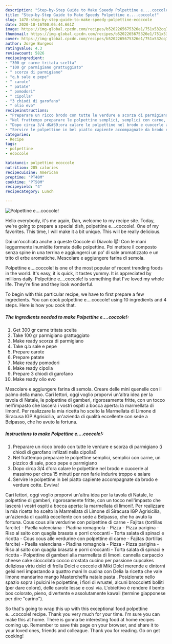 ```yaml
---
description: "Step-by-Step Guide to Make Speedy Polpettine e....coccole!"
title: "Step-by-Step Guide to Make Speedy Polpettine e....coccole!"
slug: 1478-step-by-step-guide-to-make-speedy-polpettine-ecoccole
date: 2020-10-16T00:05:44.661Z
image: https://img-global.cpcdn.com/recipes/b5202265675326e1/751x532cq70/polpettine-ecoccole-recipe-main-photo.jpg
thumbnail: https://img-global.cpcdn.com/recipes/b5202265675326e1/751x532cq70/polpettine-ecoccole-recipe-main-photo.jpg
cover: https://img-global.cpcdn.com/recipes/b5202265675326e1/751x532cq70/polpettine-ecoccole-recipe-main-photo.jpg
author: Jorge Burgess
ratingvalue: 4.3
reviewcount: 5826
recipeingredient:
- "300 gr carne tritata scelta"
- "100 gr parmigiano grattuggiato"
- " scorza di parmigiano"
- "q.b sale e pepe"
- " carote"
- " patate"
- " pomodori"
- " cipolla"
- "3 chiodi di garofano"
- " olio evo"
recipeinstructions:
- "Preparare un ricco brodo con tutte le verdure e scorza di parmigiano (i chiodi di garofano infilzati nella cipolla!)"
- "Nel frattempo preparare le polpettine semplici, semplici con carne, un pizzico di sale, poco pepe e parmigiano"
- "Dopo circa 3/4 d&#39;ora calare le polpettine nel brodo e cuocerle al massimo per circa 15 minuti per non farle indurire troppo e salare"
- "Servire le polpettine in bel piatto capiente accompagnate da brodo e verdure cotte. Evviva!"
categories:
- Recipe
tags:
- polpettine
- ecoccole

katakunci: polpettine ecoccole 
nutrition: 285 calories
recipecuisine: American
preptime: "PT40M"
cooktime: "PT50M"
recipeyield: "4"
recipecategory: Lunch

---
```



![Polpettine e....coccole!](https://img-global.cpcdn.com/recipes/b5202265675326e1/751x532cq70/polpettine-ecoccole-recipe-main-photo.jpg)

Hello everybody, it's me again, Dan, welcome to my recipe site. Today, we're going to prepare a special dish, polpettine e....coccole!. One of my favorites. This time, I will make it a bit unique. This will be really delicious.

Dai un&#39;occhiata anche a queste Coccole di Diavolo 😈! Con le mani leggermente inumidite formate delle polpettine. Poi mettere il composto senza spine in una terrina e aggiungerci un po&#39; di sale aromatizzato e un trito di erbe aromatiche. Mescolare e aggiungere farina di semola.

Polpettine e....coccole! is one of the most popular of recent trending foods in the world. It's easy, it is quick, it tastes yummy. It is appreciated by millions daily. Polpettine e....coccole! is something that I've loved my whole life. They're fine and they look wonderful.


To begin with this particular recipe, we have to first prepare a few ingredients. You can cook polpettine e....coccole! using 10 ingredients and 4 steps. Here is how you cook that.

<!--inarticleads1-->

##### The ingredients needed to make Polpettine e....coccole!:

1. Get 300 gr carne tritata scelta
1. Take 100 gr parmigiano grattuggiato
1. Make ready  scorza di parmigiano
1. Take q.b sale e pepe
1. Prepare  carote
1. Prepare  patate
1. Make ready  pomodori
1. Make ready  cipolla
1. Prepare 3 chiodi di garofano
1. Make ready  olio evo


Mescolare e aggiungere farina di semola. Creare delle mini quenelle con il palmo della mano. Cari lettori, oggi voglio proporvi un&#39;altra idea per la tavola di Natale, le polpettine di gamberi, rigorosamente fritte, con un tocco nell&#39;impasto che lascerà i vostri ospiti a bocca aperta: la marmellata di limoni!. Per realizzare la mia ricetta ho scelto la Marmellata di Limone di Siracusa IGP Agrisicilia, un&#39;azienda di qualità eccellente con sede a Belpasso, che ho avuto la fortuna. 

<!--inarticleads2-->

##### Instructions to make Polpettine e....coccole!:

1. Preparare un ricco brodo con tutte le verdure e scorza di parmigiano (i chiodi di garofano infilzati nella cipolla!)
1. Nel frattempo preparare le polpettine semplici, semplici con carne, un pizzico di sale, poco pepe e parmigiano
1. Dopo circa 3/4 d&#39;ora calare le polpettine nel brodo e cuocerle al massimo per circa 15 minuti per non farle indurire troppo e salare
1. Servire le polpettine in bel piatto capiente accompagnate da brodo e verdure cotte. Evviva!


Cari lettori, oggi voglio proporvi un&#39;altra idea per la tavola di Natale, le polpettine di gamberi, rigorosamente fritte, con un tocco nell&#39;impasto che lascerà i vostri ospiti a bocca aperta: la marmellata di limoni!. Per realizzare la mia ricetta ho scelto la Marmellata di Limone di Siracusa IGP Agrisicilia, un&#39;azienda di qualità eccellente con sede a Belpasso, che ho avuto la fortuna. Cous cous alle verdurine con polpettine di carne - Fajitas (tortillas farcite) - Paella valenciana - Piadina romagnola - Pizza - Pizza parigina - Riso al salto con quaglia brasata e porri croccanti - Torta salata di spinaci e ricotta - Cous cous alle verdurine con polpettine di carne - Fajitas (tortillas farcite) - Paella valenciana - Piadina romagnola - Pizza - Pizza parigina - Riso al salto con quaglia brasata e porri croccanti - Torta salata di spinaci e ricotta - Polpettine di gamberi alla marmellata di limoni. cannella carpaccio cheese cake cioccolato cocco crostata cucino per passione cupcakes deliziosa virtu dolci di frolla Dolci e coccole di Miki Dolci merende e dintorni gelsi neri impastando a quattro mani In cucina con Delia la ricetta che vale limone mandarino mango Mastercheffa natale pasta . Posizionate nello spazio sopra i pulcini le polpettine, i fiori di wrustel, alcuni broccoletti bolliti (per dare colore), delle carote lesse e così via. L&#39;obiettivo è rendere il bento box colorato, pieno, divertente e assolutamente kawaii (termine giapponese per dire &#34;carino&#34;). 

So that's going to wrap this up with this exceptional food polpettine e....coccole! recipe. Thank you very much for your time. I'm sure you can make this at home. There is gonna be interesting food at home recipes coming up. Remember to save this page on your browser, and share it to your loved ones, friends and colleague. Thank you for reading. Go on get cooking!
